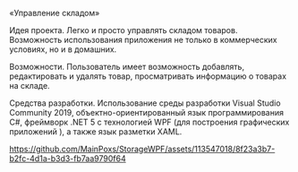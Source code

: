 «Управление складом»

Идея проекта.
Легко и просто управлять складом товаров. Возможность использования приложения
не только в коммерческих условиях, но и в домашних.

Возможности.
Пользователь имеет возможность добавлять, редактировать и удалять товар,
просматривать информацию о товарах на складе.

Средства разработки.
Использование среды разработки Visual Studio Community 2019, объектно-ориентированный язык
программирования С#, фреймворк .NET 5 с технологией WPF (для построения графических приложений ),
а также язык разметки XAML.

https://github.com/MainPoxs/StorageWPF/assets/113547018/8f23a3b7-b2fc-4d1a-b3d3-fb7aa9790f64

